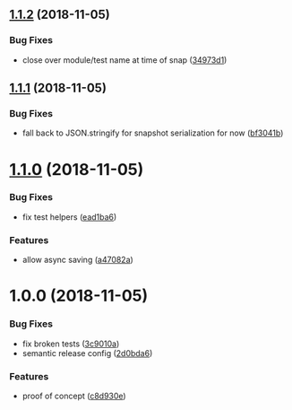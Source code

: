 ## [1.1.2](https://github.com/mike-north/qunit-snapsho/compare/v1.1.1...v1.1.2) (2018-11-05)


### Bug Fixes

* close over module/test name at time of snap ([34973d1](https://github.com/mike-north/qunit-snapsho/commit/34973d1))

## [1.1.1](https://github.com/mike-north/qunit-snapsho/compare/v1.1.0...v1.1.1) (2018-11-05)


### Bug Fixes

* fall back to JSON.stringify for snapshot serialization for now ([bf3041b](https://github.com/mike-north/qunit-snapsho/commit/bf3041b))

# [1.1.0](https://github.com/mike-north/qunit-snapsho/compare/v1.0.0...v1.1.0) (2018-11-05)


### Bug Fixes

* fix test helpers ([ead1ba6](https://github.com/mike-north/qunit-snapsho/commit/ead1ba6))


### Features

* allow async saving ([a47082a](https://github.com/mike-north/qunit-snapsho/commit/a47082a))

# 1.0.0 (2018-11-05)


### Bug Fixes

* fix broken tests ([3c9010a](https://github.com/mike-north/qunit-snapsho/commit/3c9010a))
* semantic release config ([2d0bda6](https://github.com/mike-north/qunit-snapsho/commit/2d0bda6))


### Features

* proof of concept ([c8d930e](https://github.com/mike-north/qunit-snapsho/commit/c8d930e))

